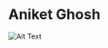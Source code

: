 # Aniket Ghosh
![Alt Text](https://www.google.com/url?sa=i&url=https%3A%2F%2Fmatthewajl.tumblr.com%2Fpost%2F115785996934%2Fthose-no-internet-feels&psig=AOvVaw2n8qdDnVDBNF4V_9b0GEZR&ust=1693402843469000&source=images&cd=vfe&opi=89978449&ved=0CBAQjRxqFwoTCKCSrtSBgoEDFQAAAAAdAAAAABAE)
